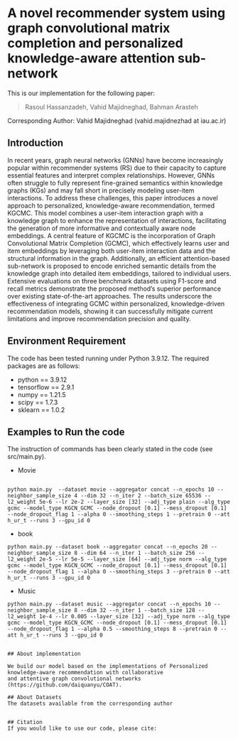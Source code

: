 
# A novel recommender system using graph convolutional matrix completion and personalized knowledge-aware attention sub-network
 
This is our implementation for the following paper:

>Rasoul Hassanzadeh, Vahid Majidneghad, Bahman Arasteh


Corresponding Author: Vahid Majidneghad (vahid.majidnezhad at iau.ac.ir)


## Introduction
In recent years, graph neural networks (GNNs) have become increasingly popular within recommender systems (RS) due to their capacity to capture essential features and interpret complex relationships. However, GNNs often struggle to fully represent fine-grained semantics within knowledge graphs (KGs) and may fall short in precisely modeling user-item interactions. To address these challenges, this paper introduces a novel approach to personalized, knowledge-aware recommendation, termed KGCMC. This model combines a user-item interaction graph with a knowledge graph to enhance the representation of interactions, facilitating the generation of more informative and contextually aware node embeddings. A central feature of KGCMC is the incorporation of Graph Convolutional Matrix Completion (GCMC), which effectively learns user and item embeddings by leveraging both user-item interaction data and the structural information in the graph. Additionally, an efficient attention-based sub-network is proposed to encode enriched semantic details from the knowledge graph into detailed item embeddings, tailored to individual users. Extensive evaluations on three benchmark datasets using F1-score and recall metrics demonstrate the proposed method’s superior performance over existing state-of-the-art approaches. The results underscore the effectiveness of integrating GCMC within personalized, knowledge-driven recommendation models, showing it can successfully mitigate current limitations and improve recommendation precision and quality. 
## Environment Requirement
The code has been tested running under Python 3.9.12. The required packages are as follows:
* python == 3.9.12
* tensorflow == 2.9.1
* numpy == 1.21.5
* scipy == 1.7.3
* sklearn == 1.0.2

## Examples to Run the code
The instruction of commands has been clearly stated in the code (see src/main.py).

* Movie
```
               
python main.py  --dataset movie --aggregator concat --n_epochs 10 --neighbor_sample_size 4 --dim 32 --n_iter 2 --batch_size 65536 --l2_weight 5e-6 --lr 2e-2 --layer_size [32] --adj_type plain --alg_type gcmc --model_type KGCN_GCMC --node_dropout [0.1] --mess_dropout [0.1] --node_dropout_flag 1 --alpha 0 --smoothing_steps 1 --pretrain 0 --att h_ur_t --runs 3 --gpu_id 0
```

* book
```
python main.py --dataset book --aggregator concat --n_epochs 20 --neighbor_sample_size 8 --dim 64 --n_iter 1 --batch_size 256 --l2_weight 2e-5 --lr 5e-5 --layer_size [64] --adj_type norm --alg_type gcmc --model_type KGCN_GCMC --node_dropout [0.1] --mess_dropout [0.1] --node_dropout_flag 1 --alpha 0 --smoothing_steps 3 --pretrain 0 --att h_ur_t --runs 3 --gpu_id 0

```

* Music
```
python main.py --dataset music --aggregator concat --n_epochs 10 --neighbor_sample_size 8 --dim 32 --n_iter 1 --batch_size 128 --l2_weight 1e-4 --lr 0.005 --layer_size [32] --adj_type norm --alg_type gcmc --model_type KGCN_GCMC --node_dropout [0.1] --mess_dropout [0.1] --node_dropout_flag 1 --alpha 0.5 --smoothing_steps 8 --pretrain 0 --att h_ur_t --runs 3 --gpu_id 0
```


```

## About implementation

We build our model based on the implementations of Personalized knowledge-aware recommendation with collaborative
and attentive graph convolutional networks (https://github.com/daiquanyu/COAT).

## About Datasets
The datasets available from the corresponding author


## Citation 
If you would like to use our code, please cite:
```

```

